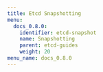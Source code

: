```yaml
---
title: Etcd Snapshotting
menu:
  docs_0.8.0:
    identifier: etcd-snapshot
    name: Snapshotting
    parent: etcd-guides
    weight: 20
menu_name: docs_0.8.0
---
```

